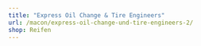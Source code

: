 ```yaml
---
title: "Express Oil Change & Tire Engineers"
url: /macon/express-oil-change-und-tire-engineers-2/
shop: Reifen
---
```


